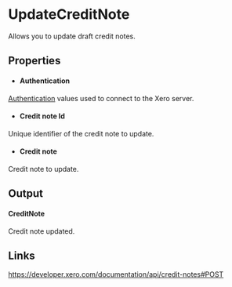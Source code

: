 UpdateCreditNote
============

Allows you to update draft credit notes.

Properties
----------

-  #### Authentication
[Authentication](../../../Common/Authentication/Index.md) values used to connect to the Xero server.
-  #### Credit note Id
Unique identifier of the credit note to update.
-  #### Credit note
Credit note to update.


Output
-----
#### CreditNote
Credit note updated.

Links
-----

https://developer.xero.com/documentation/api/credit-notes#POST